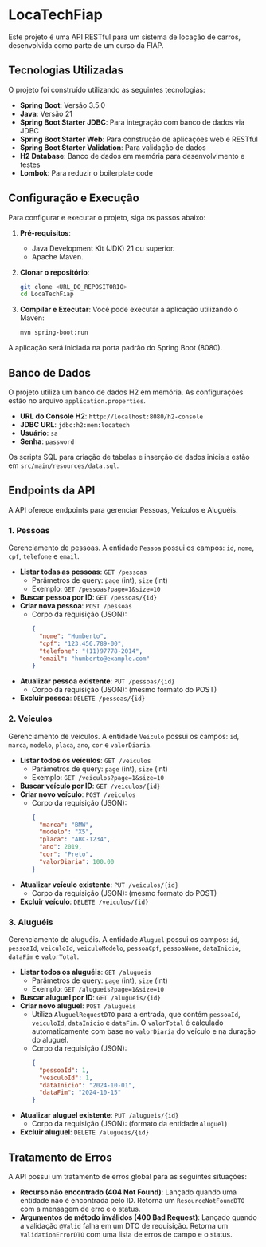 # LocaTechFiap

Este projeto é uma API RESTful para um sistema de locação de carros, desenvolvida como parte de um curso da FIAP.

## Tecnologias Utilizadas

O projeto foi construído utilizando as seguintes tecnologias:

* **Spring Boot**: Versão 3.5.0
* **Java**: Versão 21
* **Spring Boot Starter JDBC**: Para integração com banco de dados via JDBC
* **Spring Boot Starter Web**: Para construção de aplicações web e RESTful
* **Spring Boot Starter Validation**: Para validação de dados
* **H2 Database**: Banco de dados em memória para desenvolvimento e testes
* **Lombok**: Para reduzir o boilerplate code

## Configuração e Execução

Para configurar e executar o projeto, siga os passos abaixo:

1.  **Pré-requisitos**:
    * Java Development Kit (JDK) 21 ou superior.
    * Apache Maven.

2.  **Clonar o repositório**:
    ```bash
    git clone <URL_DO_REPOSITORIO>
    cd LocaTechFiap
    ```

3.  **Compilar e Executar**:
    Você pode executar a aplicação utilizando o Maven:
    ```bash
    mvn spring-boot:run
    ```

A aplicação será iniciada na porta padrão do Spring Boot (8080).

## Banco de Dados

O projeto utiliza um banco de dados H2 em memória. As configurações estão no arquivo `application.properties`.

* **URL do Console H2**: `http://localhost:8080/h2-console`
* **JDBC URL**: `jdbc:h2:mem:locatech`
* **Usuário**: `sa`
* **Senha**: `password`

Os scripts SQL para criação de tabelas e inserção de dados iniciais estão em `src/main/resources/data.sql`.

## Endpoints da API

A API oferece endpoints para gerenciar Pessoas, Veículos e Aluguéis.

### 1. Pessoas

Gerenciamento de pessoas. A entidade `Pessoa` possui os campos: `id`, `nome`, `cpf`, `telefone` e `email`.

* **Listar todas as pessoas**: `GET /pessoas`
    * Parâmetros de query: `page` (int), `size` (int)
    * Exemplo: `GET /pessoas?page=1&size=10`
* **Buscar pessoa por ID**: `GET /pessoas/{id}`
* **Criar nova pessoa**: `POST /pessoas`
    * Corpo da requisição (JSON):
        ```json
        {
          "nome": "Humberto",
          "cpf": "123.456.789-00",
          "telefone": "(11)97778-2014",
          "email": "humberto@example.com"
        }
        ```
* **Atualizar pessoa existente**: `PUT /pessoas/{id}`
    * Corpo da requisição (JSON): (mesmo formato do POST)
* **Excluir pessoa**: `DELETE /pessoas/{id}`

### 2. Veículos

Gerenciamento de veículos. A entidade `Veiculo` possui os campos: `id`, `marca`, `modelo`, `placa`, `ano`, `cor` e `valorDiaria`.

* **Listar todos os veículos**: `GET /veiculos`
    * Parâmetros de query: `page` (int), `size` (int)
    * Exemplo: `GET /veiculos?page=1&size=10`
* **Buscar veículo por ID**: `GET /veiculos/{id}`
* **Criar novo veículo**: `POST /veiculos`
    * Corpo da requisição (JSON):
        ```json
        {
          "marca": "BMW",
          "modelo": "X5",
          "placa": "ABC-1234",
          "ano": 2019,
          "cor": "Preto",
          "valorDiaria": 100.00
        }
        ```
* **Atualizar veículo existente**: `PUT /veiculos/{id}`
    * Corpo da requisição (JSON): (mesmo formato do POST)
* **Excluir veículo**: `DELETE /veiculos/{id}`

### 3. Aluguéis

Gerenciamento de aluguéis. A entidade `Aluguel` possui os campos: `id`, `pessoaId`, `veiculoId`, `veiculoModelo`, `pessoaCpf`, `pessoaNome`, `dataInicio`, `dataFim` e `valorTotal`.

* **Listar todos os aluguéis**: `GET /alugueis`
    * Parâmetros de query: `page` (int), `size` (int)
    * Exemplo: `GET /alugueis?page=1&size=10`
* **Buscar aluguel por ID**: `GET /alugueis/{id}`
* **Criar novo aluguel**: `POST /alugueis`
    * Utiliza `AluguelRequestDTO` para a entrada, que contém `pessoaId`, `veiculoId`, `dataInicio` e `dataFim`. O `valorTotal` é calculado automaticamente com base no `valorDiaria` do veículo e na duração do aluguel.
    * Corpo da requisição (JSON):
        ```json
        {
          "pessoaId": 1,
          "veiculoId": 1,
          "dataInicio": "2024-10-01",
          "dataFim": "2024-10-15"
        }
        ```
* **Atualizar aluguel existente**: `PUT /alugueis/{id}`
    * Corpo da requisição (JSON): (formato da entidade `Aluguel`)
* **Excluir aluguel**: `DELETE /alugueis/{id}`

## Tratamento de Erros

A API possui um tratamento de erros global para as seguintes situações:

* **Recurso não encontrado (404 Not Found)**: Lançado quando uma entidade não é encontrada pelo ID. Retorna um `ResourceNotFoundDTO` com a mensagem de erro e o status.
* **Argumentos de método inválidos (400 Bad Request)**: Lançado quando a validação `@Valid` falha em um DTO de requisição. Retorna um `ValidationErrorDTO` com uma lista de erros de campo e o status.
